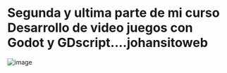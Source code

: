 # Segunda y ultima parte de mi curso Desarrollo de video juegos con Godot y GDscript....johansitoweb
![image](https://github.com/user-attachments/assets/aaefaf8d-96f7-49c6-a8fa-b8634fb7e36e)
